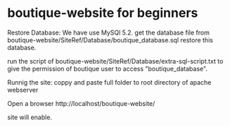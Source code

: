 boutique-website for beginners 
================

Restore Database:
We have use MySQl 5.2.
get the database file from boutique-website/SiteRef/Database/boutique_database.sql
restore this database.

run the script of boutique-website/SiteRef/Database/extra-sql-script.txt to give the 
permission of boutique user to access "boutique_database".

Runnig the site:
coppy and paste full folder to root directory of apache webserver

Open a browser 
http://localhost/boutique-website/

site will enable.
